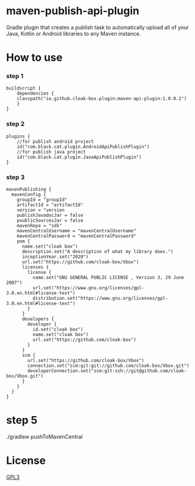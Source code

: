 # maven-publish-api-plugin
Gradle plugin that creates a publish task to automatically upload all of your Java, Kotlin or Android libraries to any Maven instance. 

# How to use 

### step 1
```
buildscript {
    dependencies {
    classpath("io.github.cloak-box.plugin:maven-api-plugin:1.0.0.2")
    }
}
```
### step 2
```
plugins {
    //for publish android project
    id("com.black.cat.plugin.AndroidApiPublishPlugin")
    //for publish java project
    id("com.black.cat.plugin.JavaApiPublishPlugin")
}
```
### step 3
```
mavenPublishing {
  mavenConfig {
    groupId = "groupId"
    artifactId = "artifactId"
    version = "version
    publishJavadocJar = false
    poublicSourcesJar = false
    mavenRepo = "sdk"
    mavenCentralUsername = "mavenCentralUsername"
    mavenCentralPassword = "mavenCentralPassword"
    pom {
      name.set("cloak box")
      description.set("A description of what my library does.")
      inceptionYear.set("2020")
      url.set("https://github.com/cloak-box/Vbox")
      licenses {
        license {
          name.set("GNU GENERAL PUBLIC LICENSE , Version 3, 29 June 2007")
          url.set("https://www.gnu.org/licenses/gpl-3.0.en.html#license-text")
          distribution.set("https://www.gnu.org/licenses/gpl-3.0.en.html#license-text")
        }
      }
      developers {
        developer {
          id.set("cloak box")
          name.set("cloak box")
          url.set("https://github.com/cloak-box")
        }
      }
      scm {
        url.set("https://github.com/cloak-box/Vbox")
        connection.set("scm:git:git://github.com/cloak-box/Vbox.git")
        developerConnection.set("scm:git:ssh://git@github.com/cloak-box/Vbox.git")
      }
    }
  }
}
```
# step 5
./gradlew pushToMavenCentral

# License
[GPL3](LICENSE) 
